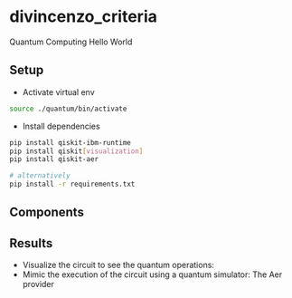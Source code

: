 # divincenzo_criteria
Quantum Computing Hello World

## Setup

* Activate virtual env
```bash
source ./quantum/bin/activate
```
* Install dependencies 
```bash
pip install qiskit-ibm-runtime
pip install qiskit[visualization]
pip install qiskit-aer

# alternatively
pip install -r requirements.txt
```

## Components

## Results

* Visualize the circuit to see the quantum operations:
* Mimic the execution of the circuit using a quantum simulator: The Aer provider
